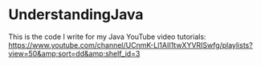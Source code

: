 # UnderstandingJava
This is the code I write for my Java YouTube video tutorials: https://www.youtube.com/channel/UCnmK-Ll1AII1twXYVRISwfg/playlists?view=50&amp;sort=dd&amp;shelf_id=3
